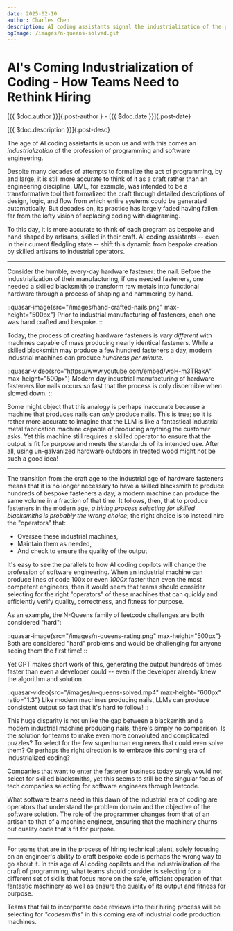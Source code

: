 ```yaml
---
date: 2025-02-10
author: Charles Chen
description: AI coding assistants signal the industrialization of the programming profession where production of code changes from a bespoke craft to a high-output process; it's time to rethink the "operators" of the future.
ogImage: /images/n-queens-solved.gif
---
```


# AI's Coming Industrialization of Coding - How Teams Need to Rethink Hiring

[{{ $doc.author }}]{.post-author } - [{{ $doc.date }}]{.post-date}

[{{ $doc.description }}]{.post-desc}

The age of AI coding assistants is upon us and with this comes an *industrialization* of the profession of programming and software engineering.

Despite many decades of attempts to formalize the act of programming, by and large, it is still more accurate to think of it as a craft rather than an engineering discipline.  UML, for example, was intended to be a transformative tool that formalized the craft through detailed descriptions of design, logic, and flow from which entire systems could be generated automatically.  But decades on, its practice has largely faded having fallen far from the lofty vision of replacing coding with diagraming.

To this day, it is more accurate to think of each program as bespoke and hand shaped by artisans, skilled in their craft.  AI coding assistants -- even in their current fledgling state -- shift this dynamic from bespoke creation by skilled artisans to industrial operators.

---

Consider the humble, every-day hardware fastener: the nail.  Before the industrialization of their manufacturing, if one needed fasteners, one needed a skilled blacksmith to transform raw metals into functional hardware through a process of shaping and hammering by hand.

::quasar-image{src="/images/hand-crafted-nails.png" max-height="500px"}
Prior to industrial manufacturing of fasteners, each one was hand crafted and bespoke.
::

Today, the process of creating hardware fasteners is *very different* with machines capable of mass producing nearly identical fasteners. While a skilled blacksmith may produce a few hundred fasteners a day, modern industrial machines can produce *hundreds per minute*.

::quasar-video{src="https://www.youtube.com/embed/woH-m3TRakA" max-height="500px"}
Modern day industrial manufacturing of hardware fasteners like nails occurs so fast that the process is only discernible when slowed down.
::

Some might object that this analogy is perhaps inaccurate because a machine that produces nails can *only* produce nails.  This is true; so it is rather more accurate to imagine that the LLM is like a fantastical industrial metal fabrication machine capable of producing anything the customer asks.  Yet this machine still requires a skilled operator to ensure that the output is fit for purpose and meets the standards of its intended use.  After all, using un-galvanized hardware outdoors in treated wood might not be such a good idea!

---

The transition from the craft age to the industrial age of hardware fasteners means that it is no longer necessary to have a skilled blacksmith to produce hundreds of bespoke fasteners a day; a modern machine can produce the same volume in a fraction of that time.  It follows, then, that to produce fasteners in the modern age, *a hiring process selecting for skilled blacksmiths is probably the wrong choice*; the right choice is to instead hire the "operators" that:

- Oversee these industrial machines,
- Maintain them as needed,
- And check to ensure the quality of the output

It's easy to see the parallels to how AI coding copilots will change the profession of software engineering.  When an industrial machine can produce lines of code 100x or even *1000x* faster than even the most competent engineers, then it would seem that teams should consider selecting for the right "operators" of these machines that can quickly and efficiently verify quality, correctness, and fitness for purpose.

As an example, the N-Queens family of leetcode challenges are both considered "hard":

::quasar-image{src="/images/n-queens-rating.png" max-height="500px"}
Both are considered "hard" problems and would be challenging for anyone seeing them the first time!
::

Yet GPT makes short work of this, generating the output hundreds of times faster than even a developer could -- even if the developer already knew the algorithm and solution.

::quasar-video{src="/images/n-queens-solved.mp4" max-height="600px" ratio="1.3"}
Like modern machines producing nails, LLMs can produce consistent output so fast that it's hard to follow!
::

This huge disparity is not unlike the gap between a blacksmith and a modern industrial machine producing nails; there's simply no comparison.  Is the solution for teams to make even more convoluted and complicated puzzles?  To select for the few superhuman engineers that could even solve them? Or perhaps the right direction is to embrace this coming era of industrialized coding?

Companies that want to enter the fastener business today surely would not select for skilled blacksmiths, yet this seems to still be the singular focus of tech companies selecting for software engineers through leetcode.

What software teams need in this dawn of the industrial era of coding are operators that understand the problem domain and the objective of the software solution.  The role of the programmer changes from that of an artisan to that of a machine engineer, ensuring that the machinery churns out quality code that's fit for purpose.

---

For teams that are in the process of hiring technical talent, solely focusing on an engineer's ability to craft bespoke code is perhaps the wrong way to go about it.  In this age of AI coding copilots and the industrialization of the craft of programming, what teams should consider is selecting for a different set of skills that focus more on the safe, efficient operation of that fantastic machinery as well as ensure the quality of its output and fitness for purpose.

Teams that fail to incorporate code reviews into their hiring process will be selecting for *"codesmiths"* in this coming era of industrial code production machines.
